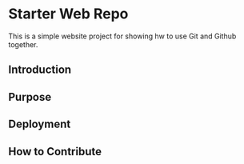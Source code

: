 # Starter Web Repo

This is a simple website project for showing hw to use Git and Github together.
## Introduction

## Purpose

## Deployment

## How to Contribute
